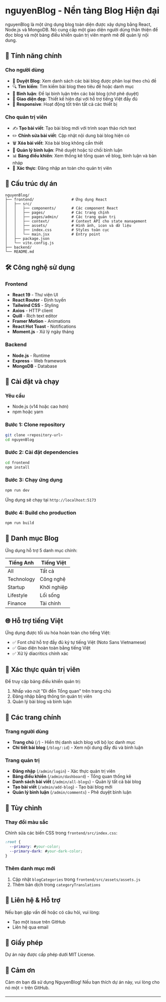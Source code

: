 # nguyenBlog - Nền tảng Blog Hiện đại

nguyenBlog là một ứng dụng blog toàn diện được xây dựng bằng React, Node.js và MongoDB. Nó cung cấp một giao diện người dùng thân thiện để đọc blog và một bảng điều khiển quản trị viên mạnh mẽ để quản lý nội dung.

## 🌟 Tính năng chính

### Cho người dùng
- 📖 **Duyệt Blog**: Xem danh sách các bài blog được phân loại theo chủ đề
- 🔍 **Tìm kiếm**: Tìm kiếm bài blog theo tiêu đề hoặc danh mục
- 💬 **Bình luận**: Để lại bình luận trên các bài blog (chờ phê duyệt)
- 🎨 **Giao diện đẹp**: Thiết kế hiện đại với hỗ trợ tiếng Việt đầy đủ
- 📱 **Responsive**: Hoạt động tốt trên tất cả các thiết bị

### Cho quản trị viên
- ✍️ **Tạo bài viết**: Tạo bài blog mới với trình soạn thảo rich text
- ✏️ **Chỉnh sửa bài viết**: Cập nhật nội dung bài blog hiện có
- 🗑️ **Xóa bài viết**: Xóa bài blog không cần thiết
- 💬 **Quản lý bình luận**: Phê duyệt hoặc từ chối bình luận
- 📊 **Bảng điều khiển**: Xem thống kê tổng quan về blog, bình luận và bản nháp
- 🔐 **Xác thực**: Đăng nhập an toàn cho quản trị viên

## 📂 Cấu trúc dự án

```text
nguyenBlog/
├── frontend/                 # Ứng dụng React
│   ├── src/
│   │   ├── components/       # Các component React
│   │   ├── pages/            # Các trang chính
│   │   ├── pages/admin/      # Các trang quản trị
│   │   ├── context/          # Context API cho state management
│   │   ├── assets/           # Hình ảnh, icon và dữ liệu
│   │   ├── index.css         # Styles toàn cục
│   │   └── main.jsx          # Entry point
│   ├── package.json
│   └── vite.config.js
├── backend/
└── README.md
```

## 🛠️ Công nghệ sử dụng

### Frontend
- **React 19** - Thư viện UI
- **React Router** - Định tuyến
- **Tailwind CSS** - Styling
- **Axios** - HTTP client
- **Quill** - Rich text editor
- **Framer Motion** - Animations
- **React Hot Toast** - Notifications
- **Moment.js** - Xử lý ngày tháng

### Backend
- **Node.js** - Runtime
- **Express** - Web framework
- **MongoDB** - Database

## 🚀 Cài đặt và chạy

### Yêu cầu
- Node.js (v14 hoặc cao hơn)
- npm hoặc yarn

### Bước 1: Clone repository
```bash
git clone <repository-url>
cd nguyenBlog
```


### Bước 2: Cài đặt dependencies
```bash
cd frontend
npm install
```


### Bước 3: Chạy ứng dụng
```bash
npm run dev
```

Ứng dụng sẽ chạy tại `http://localhost:5173`

### Bước 4: Build cho production
```bash
npm run build
```

## 📝 Danh mục Blog

Ứng dụng hỗ trợ 5 danh mục chính:

| Tiếng Anh | Tiếng Việt |
|-----------|-----------|
| All | Tất cả |
| Technology | Công nghệ |
| Startup | Khởi nghiệp |
| Lifestyle | Lối sống |
| Finance | Tài chính |

## 🌐 Hỗ trợ tiếng Việt

Ứng dụng được tối ưu hóa hoàn toàn cho tiếng Việt:
- ✅ Font chữ hỗ trợ đầy đủ ký tự tiếng Việt (Noto Sans Vietnamese)
- ✅ Giao diện hoàn toàn bằng tiếng Việt
- ✅ Xử lý diacritics chính xác

## 🔐 Xác thực quản trị viên

Để truy cập bảng điều khiển quản trị:
1. Nhấp vào nút "Đi đến Tổng quan" trên trang chủ
2. Đăng nhập bằng thông tin quản trị viên
3. Quản lý bài blog và bình luận

## 📱 Các trang chính

### Trang người dùng
- **Trang chủ** (`/`) - Hiển thị danh sách blog với bộ lọc danh mục
- **Chi tiết bài blog** (`/blog/:id`) - Xem nội dung đầy đủ và bình luận

### Trang quản trị
- **Đăng nhập** (`/admin/login`) - Xác thực quản trị viên
- **Bảng điều khiển** (`/admin/dashboard`) - Tổng quan thống kê
- **Danh sách bài viết** (`/admin/all-blogs`) - Quản lý tất cả bài blog
- **Tạo bài viết** (`/admin/add-blog`) - Tạo bài blog mới
- **Quản lý bình luận** (`/admin/comments`) - Phê duyệt bình luận

## 🎨 Tùy chỉnh

### Thay đổi màu sắc
Chỉnh sửa các biến CSS trong `frontend/src/index.css`:
```css
:root {
  --primary: #your-color;
  --primary-dark: #your-dark-color;
}
```

### Thêm danh mục mới
1. Cập nhật `blogCategories` trong `frontend/src/assets/assets.js`
2. Thêm bản dịch trong `categoryTranslations`

## 📧 Liên hệ & Hỗ trợ

Nếu bạn gặp vấn đề hoặc có câu hỏi, vui lòng:
- Tạo một issue trên GitHub
- Liên hệ qua email

## 📄 Giấy phép

Dự án này được cấp phép dưới MIT License.

## 🙏 Cảm ơn

Cảm ơn bạn đã sử dụng NguyenBlog! Nếu bạn thích dự án này, vui lòng cho nó một ⭐ trên GitHub.

---
